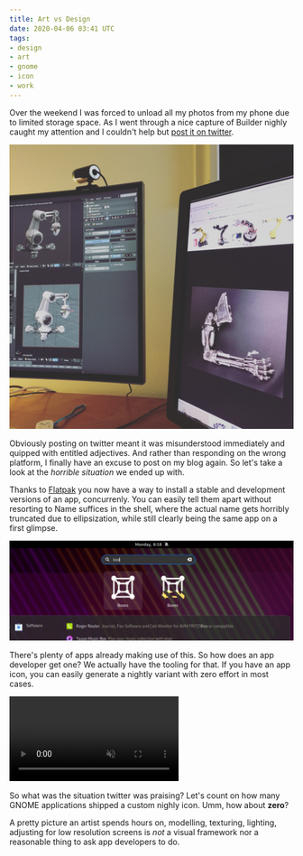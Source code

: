```yaml
---
title: Art vs Design
date: 2020-04-06 03:41 UTC
tags:
- design
- art
- gnome
- icon
- work
---
```


Over the weekend I was forced to unload all my photos from my phone due to limited storage space. As I went through a nice capture of Builder nighly caught my attention and I couldn't help but [post it on twitter](https://twitter.com/jimmac/status/1246208150233112577).

!["Cyberdyne Builder"](cyberdine.jpeg)

Obviously posting on twitter meant it was misunderstood immediately and quipped with entitled adjectives. And rather than responding on the wrong platform, I finally have an excuse to post on my blog again. So let's take a look at the *horrible situation* we ended up with.

Thanks to [Flatpak](https://flatpak.org) you now have a way to install a stable and development versions of an app, concurrenly. You can easily tell them apart without resorting to Name suffices in the shell, where the actual name gets horribly truncated due to ellipsization, while still clearly being the same app on a first glimpse.

!["Stable and Nightly Boxes"](boxes-nightly.jpg)

There's plenty of apps already making use of this. So how does an app developer get one? We actually have the tooling for that. If you have an app icon, you can easily generate a nightly variant with zero effort in most cases.

<video class="full" muted="" controls="">
  <source src="./nightly-icons.mp4" type="video/mp4">
  <source src="./nightly-icons.webm" type="video/webm">
Your browser does not support the video tag.
</video>

So what was the situation twitter was praising? Let's count on how many GNOME applications shipped a custom nighly icon. Umm, how about **zero**?

A pretty picture an artist spends hours on, modelling, texturing, lighting, adjusting for low resolution screens is <em>not</em> a visual framework nor a reasonable thing to ask app developers to do.